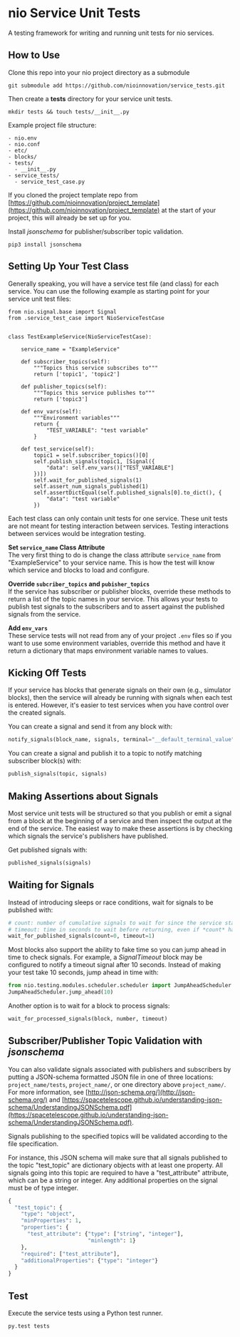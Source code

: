 # nio Service Unit Tests

A testing framework for writing and running unit tests for nio services.

## How to Use

Clone this repo into your nio project directory as a submodule
```
git submodule add https://github.com/nioinnovation/service_tests.git
```
Then create a **tests** directory for your service unit tests.
```
mkdir tests && touch tests/__init__.py
```
Example project file structure:

```
- nio.env
- nio.conf
- etc/
- blocks/
- tests/
  - __init__.py
- service_tests/
  - service_test_case.py
```

If you cloned the project template repo from [https://github.com/nioinnovation/project_template](https://github.com/nioinnovation/project_template) at the start of your project, this will already be set up for you.

Install _jsonschema_ for publisher/subscriber topic validation.

```
pip3 install jsonschema
```

## Setting Up Your Test Class

Generally speaking, you will have a service test file (and class) for each service. You can use the following example as starting point for your service unit test files:

```
from nio.signal.base import Signal
from .service_test_case import NioServiceTestCase


class TestExampleService(NioServiceTestCase):

    service_name = "ExampleService"

    def subscriber_topics(self):
        """Topics this service subscribes to"""
        return ['topic1', 'topic2']

    def publisher_topics(self):
        """Topics this service publishes to"""
        return ['topic3']

    def env_vars(self):
        """Environment variables"""
        return {
            "TEST_VARIABLE": "test variable"
        }

    def test_service(self):
        topic1 = self.subscriber_topics()[0]
        self.publish_signals(topic1, [Signal({
            "data": self.env_vars()["TEST_VARIABLE"]
        })])
        self.wait_for_published_signals(1)
        self.assert_num_signals_published(1)
        self.assertDictEqual(self.published_signals[0].to_dict(), {
            "data": "test variable"
        })
```

Each test class can only contain unit tests for one service. These unit tests are not meant for testing interaction between services. Testing interactions between services would be integration testing.

**Set `service_name` Class Attribute**<br>The very first thing to do is change the class attribute `service_name` from "ExampleService" to your service name. This is how the test will know which service and blocks to load and configure.

**Override `subcriber_topics` and `pubisher_topics`**<br>If the service has subscriber or publisher blocks, override these methods to return a list of the topic names in your service. This allows your tests to publish test signals to the subscribers and to assert against the published signals from the service.

**Add `env_vars`**<br>These service tests will not read from any of your project `.env` files so if you want to use some environment variables, override this method and have it return a dictionary that maps environment variable names to values.

## Kicking Off Tests

If your service has blocks that generate signals on their own (e.g., simulator blocks), then the service will already be running with signals when each test is entered. However, it's easier to test services when you have control over the created signals.

You can create a signal and send it from any block with:

```python
notify_signals(block_name, signals, terminal="__default_terminal_value")
```
You can create a signal and publish it to a topic to notify matching subscriber block(s) with:

```python
publish_signals(topic, signals)
```

## Making Assertions about Signals

Most service unit tests will be structured so that you publish or emit a signal from a block at the beginning of a service and then inspect the output at the end of the service. The easiest way to make these assertions is by checking which signals the service's publishers have published.

Get published signals with:

```python
published_signals(signals)
```

## Waiting for Signals

Instead of introducing sleeps or race conditions, wait for signals to be published with:

```python
# count: number of cumulative signals to wait for since the service started
# timeout: time in seconds to wait before returning, even if *count* has not been reached
wait_for_published_signals(count=0, timeout=1)
```

Most blocks also support the ability to fake time so you can jump ahead in time to check signals. For example, a _SignalTimeout_ block may be configured to notify a timeout signal after 10 seconds. Instead of making your test take 10 seconds, jump ahead in time with:

```python
from nio.testing.modules.scheduler.scheduler import JumpAheadScheduler
JumpAheadScheduler.jump_ahead(10)
```

Another option is to wait for a block to process signals:

```python
wait_for_processed_signals(block, number, timeout)
```

## Subscriber/Publisher Topic Validation with _jsonschema_

You can also validate signals associated with publishers and subscribers by putting a JSON-schema formatted JSON file in one of three locations: `project_name/tests`, `project_name/`, or one directory above `project_name/`. For more information, see [http://json-schema.org/](http://json-schema.org/) and [https://spacetelescope.github.io/understanding-json-schema/UnderstandingJSONSchema.pdf](https://spacetelescope.github.io/understanding-json-schema/UnderstandingJSONSchema.pdf).

Signals publishing to the specified topics will be validated according to the file specification.

For instance, this JSON schema will make sure that all signals published to the topic "test_topic" are dictionary objects with at least one property. All signals going into this topic are required to have a "test_attribute" attribute, which can be a string or integer. Any additional properties on the signal must be of type integer.

```python
{
  "test_topic": {
    "type": "object",
    "minProperties": 1,
    "properties": {
      "test_attribute": {"type": ["string", "integer"],
                         "minlength": 1}
    },
    "required": ["test_attribute"],
    "additionalProperties": {"type": "integer"}
  }
}
```

## Test

Execute the service tests using a Python test runner.
```python
py.test tests
```
